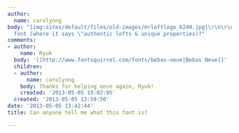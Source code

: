 ```yaml
---
author:
  name: carolynng
body: "[img:sites/default/files/old-images/mrloftlogo_6249.jpg]\r\n\r\nWhat is this
  font (where it says \"authentic lofts & unique properties)?"
comments:
- author:
    name: Ryuk
  body: '[[http://www.fontsquirrel.com/fonts/bebas-neue|Bebas Neue]]'
  children:
  - author:
      name: carolynng
    body: Thanks for helping once again, Ryuk!
    created: '2013-05-05 19:02:05'
  created: '2013-05-05 13:59:50'
date: '2013-05-05 13:42:44'
title: Can anyone tell me what this font is?

---
```

